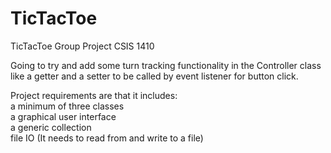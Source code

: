 # TicTacToe
TicTacToe Group Project CSIS 1410

Going to try and add some turn tracking functionality in the Controller class like a getter and a setter to be called by event listener for button click. 

Project requirements are that it includes: <br>
a minimum of three classes <br>
a graphical user interface <br>
a generic collection <br>
file IO (It needs to read from and write to a file) <br>
